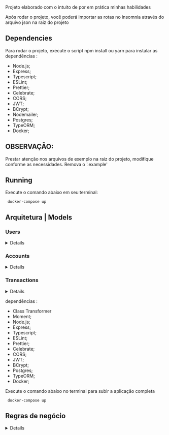 ###

Projeto elaborado com o intuito de por em prática minhas habilidades

Após rodar o projeto, você poderá importar as rotas no insomnia através do arquivo json na raiz do projeto

## Dependencies

Para rodar o projeto, execute o script npm install ou yarn para instalar as dependências :

- Node.js;
- Express;
- Typescript;
- ESLint;
- Prettier;
- Celebrate;
- CORS;
- JWT;
- BCrypt;
- Nodemailer;
- Postgres;
- TypeORM;
- Docker;

## OBSERVAÇÃO:

Prestar atenção nos arquivos de exemplo na raiz do projeto, modifique conforme as necessidades. Remova o '.example'

## Running

Execute o comando abaixo em seu terminal:

```
 docker-compose up
```

## Arquitetura | Models

### Users

<details>

- id —> PK
- username (o @ do usuário)
- password (_hasheada_)
- accountId —> _FK_ Accounts[id]

</details>

### Accounts

<details>

- id —> _PK_
- balance

</details>

### Transactions

<details>

- id —> _PK_
- debitedAccountId —> _FK_ Accounts[id]
- creditedAccountId —> _FK_ Accounts[id]
- value
- createdAt

</details>

dependências :

- Class Transformer
- Moment;
- Node.js;
- Express;
- Typescript;
- ESLint;
- Prettier;
- Celebrate;
- CORS;
- JWT;
- BCrypt;
- Postgres;
- TypeORM;
- Docker;

Execute o comando abaixo no terminal para subir a aplicação completa

```
 docker-compose up

```

## Regras de negócio

<details>

- Qualquer pessoa deverá poder fazer parte da NG. Para isso, basta realizar o cadastro informando _username_ e _password_

- Deve-se garantir que cada _username_ seja único e composto por, pelo menos, 3 caracteres.

- Deve-se garantir que a _password_ seja composta por pelo menos 8 caracteres, um número e uma letra maiúscula. Lembre-se que ela deverá ser _hashada_ ao ser armazenada no banco.

- Durante o processo de cadastro de um novo usuário, sua respectiva conta deverá ser criada automaticamente na tabela **Accounts** com um _balance_ de R$ 100,00. É importante ressaltar que caso ocorra algum problema e o usuário não seja criado, a tabela **Accounts** não deverá ser afetada.

- Todo usuário deverá conseguir logar na aplicação informando _username_ e _password._ Caso o login seja bem-sucedido, um token JWT (com 24h de validade) deverá ser fornecido.

- Todo usuário logado (ou seja, que apresente um token válido) deverá ser capaz de visualizar seu próprio _balance_ atual. Um usuário A não pode visualizar o _balance_ de um usuário B, por exemplo.

- Todo usuário logado (ou seja, que apresente um token válido) deverá ser capaz de realizar um _cash-out_ informando o _username_ do usuário que sofrerá o _cash-in_), caso apresente _balance_ suficiente para isso. Atente-se ao fato de que um usuário não deverá ter a possibilidade de realizar uma transferência para si mesmo.

- Toda nova transação bem-sucedida deverá ser registrada na tabela **Transactions**. Em casos de falhas transacionais, a tabela **Transactions** não deverá ser afetada.

- Todo usuário logado (ou seja, que apresente um token válido) deverá ser capaz de visualizar as transações financeiras (_cash-out_ e _cash-in_) que participou. Caso o usuário não tenha participado de uma determinada transação, ele nunca poderá ter acesso à ela.

- Todo usuário logado (ou seja, que apresente um token válido) deverá ser capaz de filtrar as transações financeiras que participou por:
  - Data de realização da transação e/ou
    - Transações de _cash-out;_
    - Transações de _cash-in._

</details>
